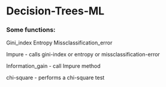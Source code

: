 # Decision-Trees-ML

### Some functions:

Gini_index 
Entropy
Missclassification_error

Impure - calls gini-index or entropy or missclassification-error

Information_gain - call Impure method

chi-square - performs a chi-square test

